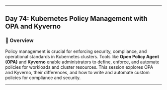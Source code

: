﻿---

## Day 74: Kubernetes Policy Management with OPA and Kyverno

### 📘 Overview

Policy management is crucial for enforcing security, compliance, and operational standards in Kubernetes clusters. Tools like **Open Policy Agent (OPA)** and **Kyverno** enable administrators to define, enforce, and automate policies for workloads and cluster resources. This session explores OPA and Kyverno, their differences, and how to write and automate custom policies for compliance and security.

---